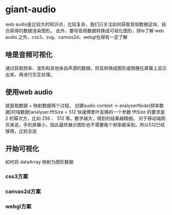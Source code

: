 # giant-audio
web audio是比较大的知识点，比较复杂，我们只关注如何获取音频数据这块，结合获得的数据渲染图形。
此外，要将音频数据转换成可视化图形，除le了解 web audio 之外，css3、svg、canvas2d、webgl也得有一定了解

## 啥是音频可视化
通过获取频率、波形和其他来自声源的数据，将其转换成图形或图像在屏幕上显示出来，再进行交互处理。

## 使用web audio
就是取数据 + 映射数据两个过程，
创建audio context -> 
analyserNode(频率数据|时域数据)analyser.fftSize = 512 快速傅里叶变换的一个参数
fftSize 的要求是 2 的幂次方，比如 256 、 512 等。数字越大，得到的结果越精细。
对于移动端网页来说，手机屏幕小，因此最终展示图形也不需要每个频率都采到。所以512已经够用，比较合适


## 开始可视化
如何将 dataArray 映射为图形数据

### css3方案


### canvas2d方案


### webgl方案
